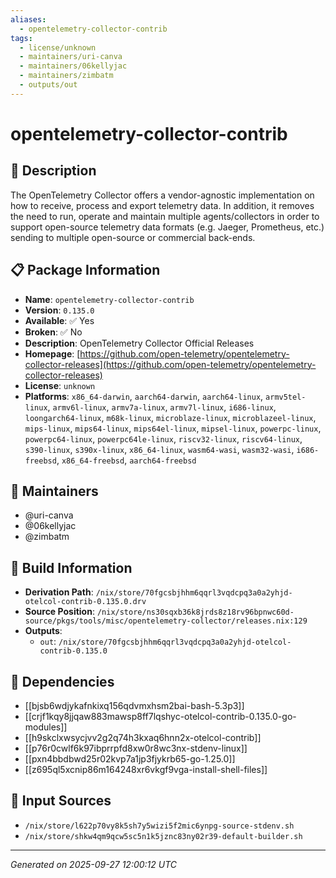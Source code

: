 ```yaml
---
aliases:
  - opentelemetry-collector-contrib
tags:
  - license/unknown
  - maintainers/uri-canva
  - maintainers/06kellyjac
  - maintainers/zimbatm
  - outputs/out
---
```


# opentelemetry-collector-contrib

## 📝 Description

The OpenTelemetry Collector offers a vendor-agnostic implementation on how
to receive, process and export telemetry data. In addition, it removes the
need to run, operate and maintain multiple agents/collectors in order to
support open-source telemetry data formats (e.g. Jaeger, Prometheus, etc.)
sending to multiple open-source or commercial back-ends.


## 📋 Package Information

- **Name**: `opentelemetry-collector-contrib`
- **Version**: `0.135.0`
- **Available**: ✅ Yes
- **Broken**: ✅ No
- **Description**: OpenTelemetry Collector Official Releases
- **Homepage**: [https://github.com/open-telemetry/opentelemetry-collector-releases](https://github.com/open-telemetry/opentelemetry-collector-releases)
- **License**: `unknown`
- **Platforms**: `x86_64-darwin`, `aarch64-darwin`, `aarch64-linux`, `armv5tel-linux`, `armv6l-linux`, `armv7a-linux`, `armv7l-linux`, `i686-linux`, `loongarch64-linux`, `m68k-linux`, `microblaze-linux`, `microblazeel-linux`, `mips-linux`, `mips64-linux`, `mips64el-linux`, `mipsel-linux`, `powerpc-linux`, `powerpc64-linux`, `powerpc64le-linux`, `riscv32-linux`, `riscv64-linux`, `s390-linux`, `s390x-linux`, `x86_64-linux`, `wasm64-wasi`, `wasm32-wasi`, `i686-freebsd`, `x86_64-freebsd`, `aarch64-freebsd`
## 👥 Maintainers

- @uri-canva
- @06kellyjac
- @zimbatm


## 🔧 Build Information

- **Derivation Path**: `/nix/store/70fgcsbjhhm6qqrl3vqdcpq3a0a2yhjd-otelcol-contrib-0.135.0.drv`
- **Source Position**: `/nix/store/ns30sqxb36k8jrds8z18rv96bpnwc60d-source/pkgs/tools/misc/opentelemetry-collector/releases.nix:129`
- **Outputs**:
  - `out`:  `/nix/store/70fgcsbjhhm6qqrl3vqdcpq3a0a2yhjd-otelcol-contrib-0.135.0`

## 🔗 Dependencies

- [[bjsb6wdjykafnkixq156qdvmxhsm2bai-bash-5.3p3]]
- [[crjf1kqy8jjqaw883mawsp8ff7lqshyc-otelcol-contrib-0.135.0-go-modules]]
- [[h9skclxwsycjvv2g2q74h3kxaq6hnn2x-otelcol-contrib]]
- [[p76r0cwlf6k97ibprrpfd8xw0r8wc3nx-stdenv-linux]]
- [[pxn4bbdbwd25r02kvp7a1jp3fjykrb65-go-1.25.0]]
- [[z695ql5xcnip86m164248xr6vkgf9vga-install-shell-files]]

## 📁 Input Sources

- `/nix/store/l622p70vy8k5sh7y5wizi5f2mic6ynpg-source-stdenv.sh`
- `/nix/store/shkw4qm9qcw5sc5n1k5jznc83ny02r39-default-builder.sh`

---
*Generated on 2025-09-27 12:00:12 UTC*

